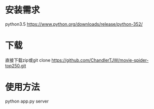 # 安装需求
  python3.5
  https://www.python.org/downloads/release/python-352/
  
# 下载
  直接下载zip或git clone https://github.com/ChandlerTJW/movie-spider-top250.git
  
# 使用方法
  python app.py server
